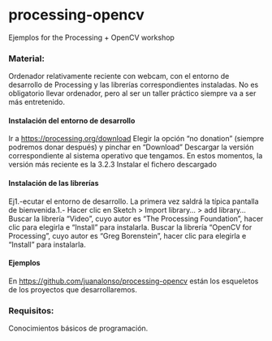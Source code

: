 # processing-opencv
Ejemplos for the Processing + OpenCV workshop

### Material:
Ordenador relativamente reciente con webcam, con el entorno de  desarrollo de Processing y las librerías correspondientes instaladas. No es obligatorio llevar ordenador, pero al ser un taller práctico siempre va a ser más entretenido.

#### Instalación del entorno de desarrollo
Ir a https://processing.org/download
Elegir la opción “no donation” (siempre podremos donar después) y pinchar en “Download”
Descargar la versión correspondiente al sistema operativo que tengamos. En estos momentos, la versión más reciente es la 3.2.3
Instalar el fichero descargado

#### Instalación de las librerías
Ej1.-ecutar el entorno de desarrollo. La primera vez saldrá la típica pantalla de bienvenida.1.-
Hacer clic en Sketch > Import library… > add library…
Buscar la librería “Video”, cuyo autor es “The Processing Foundation”, hacer clic para elegirla e “Install” para instalarla.
Buscar la librería “OpenCV for Processing”, cuyo autor es “Greg Borenstein”, hacer clic para elegirla e “Install” para instalarla.

#### Ejemplos
En https://github.com/juanalonso/processing-opencv están los esqueletos de los proyectos que desarrollaremos.

### Requisitos:
Conocimientos básicos de programación.
